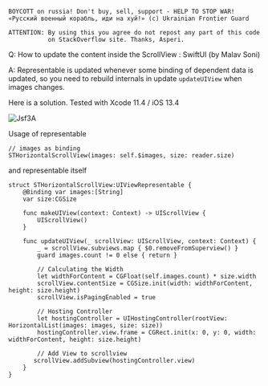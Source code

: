 ```
BOYCOTT on russia! Don't buy, sell, support - HELP TO STOP WAR!
«Русский военный корабль, иди на хуй!» (c) Ukrainian Frontier Guard

ATTENTION: By using this you agree do not repost any part of this code
           on StackOverflow site. Thanks, Asperi.
```

Q: How to update the content inside the ScrollView : SwiftUI (by Malav Soni)

A: Representable is updated whenever some binding of dependent data is updated, so you need to rebuild internals in update `updateUIView` when images changes.

Here is a solution. Tested with Xcode 11.4 / iOS 13.4

![Jsf3A](https://user-images.githubusercontent.com/62171579/170989628-5eee2e86-cf3f-4765-a2b8-f5e33c6ee8a1.gif)


Usage of representable

```
// images as binding
STHorizontalScrollView(images: self.$images, size: reader.size)
```

and representable itself

```
struct STHorizontalScrollView:UIViewRepresentable {
    @Binding var images:[String]
    var size:CGSize

    func makeUIView(context: Context) -> UIScrollView {
        UIScrollView()
    }

    func updateUIView(_ scrollView: UIScrollView, context: Context) {
        _ = scrollView.subviews.map { $0.removeFromSuperview() }
        guard images.count != 0 else { return }
        
        // Calculating the Width
        let widthForContent = CGFloat(self.images.count) * size.width
        scrollView.contentSize = CGSize.init(width: widthForContent, height: size.height)
        scrollView.isPagingEnabled = true

        // Hosting Controller
        let hostingController = UIHostingController(rootView: HorizontalList(images: images, size: size))
        hostingController.view.frame = CGRect.init(x: 0, y: 0, width: widthForContent, height: size.height)

        // Add View to scrollview
       scrollView.addSubview(hostingController.view)
    }
}
```
